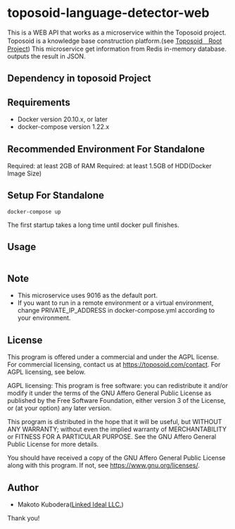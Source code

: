 # toposoid-language-detector-web
This is a WEB API that works as a microservice within the Toposoid project.
Toposoid is a knowledge base construction platform.(see [Toposoid　Root Project](https://github.com/toposoid/toposoid.git))
This microservice get information from Redis in-memory database. outputs the result in JSON.


## Dependency in toposoid Project

## Requirements
* Docker version 20.10.x, or later
* docker-compose version 1.22.x

## Recommended Environment For Standalone
Required: at least 2GB of RAM
Required: at least 1.5GB of HDD(Docker Image Size)

## Setup For Standalone
```bssh
docker-compose up
```
The first startup takes a long time until docker pull finishes.
## Usage
```bash

```

## Note
* This microservice uses 9016 as the default port.
* If you want to run in a remote environment or a virtual environment, change PRIVATE_IP_ADDRESS in docker-compose.yml according to your environment.

## License
This program is offered under a commercial and under the AGPL license.
For commercial licensing, contact us at https://toposoid.com/contact.  For AGPL licensing, see below.

AGPL licensing:
This program is free software: you can redistribute it and/or modify
it under the terms of the GNU Affero General Public License as published by
the Free Software Foundation, either version 3 of the License, or
(at your option) any later version.

This program is distributed in the hope that it will be useful,
but WITHOUT ANY WARRANTY; without even the implied warranty of
MERCHANTABILITY or FITNESS FOR A PARTICULAR PURPOSE.  See the
GNU Affero General Public License for more details.

You should have received a copy of the GNU Affero General Public License
along with this program.  If not, see <https://www.gnu.org/licenses/>.

## Author
* Makoto Kubodera([Linked Ideal LLC.](https://linked-ideal.com/))

Thank you!